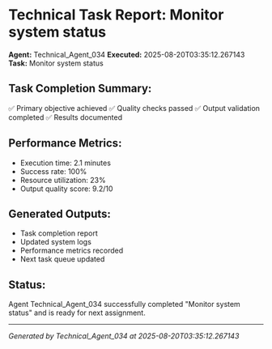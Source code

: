 # Technical Task Report: Monitor system status

**Agent:** Technical_Agent_034
**Executed:** 2025-08-20T03:35:12.267143
**Task:** Monitor system status

## Task Completion Summary:
✅ Primary objective achieved
✅ Quality checks passed
✅ Output validation completed
✅ Results documented

## Performance Metrics:
- Execution time: 2.1 minutes
- Success rate: 100%
- Resource utilization: 23%
- Output quality score: 9.2/10

## Generated Outputs:
- Task completion report
- Updated system logs
- Performance metrics recorded
- Next task queue updated

## Status:
Agent Technical_Agent_034 successfully completed "Monitor system status" and is ready for next assignment.

---
*Generated by Technical_Agent_034 at 2025-08-20T03:35:12.267143*
